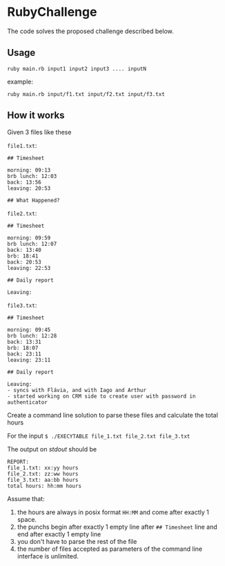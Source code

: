 # RubyChallenge

The code solves the proposed challenge described below.

## Usage

`
ruby main.rb input1 input2 input3 .... inputN
`


example:

`
ruby main.rb input/f1.txt input/f2.txt input/f3.txt
`

## How it works

Given 3 files like these

`file1.txt`: 

```
## Timesheet

morning: 09:13
brb lunch: 12:03
back: 13:56
leaving: 20:53

## What Happened?
```

`file2.txt`: 
```
## Timesheet

morning: 09:59
brb lunch: 12:07
back: 13:40
brb: 18:41
back: 20:53
leaving: 22:53

## Daily report

Leaving:
```


`file3.txt`:
```
## Timesheet

morning: 09:45
brb lunch: 12:28
back: 13:31
brb: 18:07
back: 23:11
leaving: 23:11

## Daily report

Leaving:
- syncs with Flávia, and with Iago and Arthur
- started working on CRM side to create user with password in authenticator

```

Create a command line solution to parse these files and calculate the total hours

For the input
`$ ./EXECYTABLE file_1.txt file_2.txt file_3.txt`

The output on _stdout_ should be
```
REPORT:
file_1.txt: xx:yy hours
file_2.txt: zz:ww hours
file_3.txt: aa:bb hours
total hours: hh:mm hours
```

Assume that:
1. the hours are always in posix format `HH:MM` and come after exactly 1 space.
1. the punchs begin after exactly 1 empty line after `## Timesheet` line and end after exactly 1 empty line
2. you don't have to parse the rest of the file
3. the number of files accepted as parameters of the command line interface is unlimited. 


